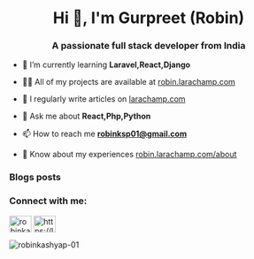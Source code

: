 <h1 align="center">Hi 👋, I'm Gurpreet (Robin)</h1>
<h3 align="center">A passionate full stack developer from India</h3>

- 🌱 I’m currently learning **Laravel,React,Django**

- 👨‍💻 All of my projects are available at [robin.larachamp.com](robin.larachamp.com)

- 📝 I regularly write articles on [larachamp.com](larachamp.com)

- 💬 Ask me about **React,Php,Python**

- 📫 How to reach me **robinksp01@gmail.com**

- 📄 Know about my experiences [robin.larachamp.com/about](robin.larachamp.com/about)

### Blogs posts
<!-- BLOG-POST-LIST:START -->
<!-- BLOG-POST-LIST:END -->

<h3 align="left">Connect with me:</h3>
<p align="left">
<a href="https://twitter.com/robinkashyap_01" target="blank"><img align="center" src="https://raw.githubusercontent.com/rahuldkjain/github-profile-readme-generator/master/src/images/icons/Social/twitter.svg" alt="robinkashyap_01" height="30" width="40" /></a>
<a href="/https://larachamp.com/feed/" target="blank"><img align="center" src="https://raw.githubusercontent.com/rahuldkjain/github-profile-readme-generator/master/src/images/icons/Social/rss.svg" alt="https://larachamp.com/feed/" height="30" width="40" /></a>
</p>

<p><img align="center" src="https://github-readme-stats.vercel.app/api/top-langs?username=robinkashyap-01&show_icons=true&locale=en&layout=compact" alt="robinkashyap-01" /></p>
